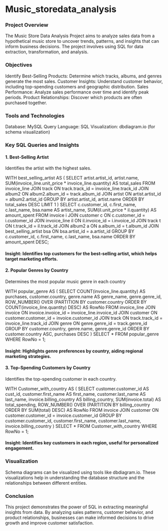 # Music_storedata_analysis

### Project Overview
The Music Store Data Analysis Project aims to analyze sales data from a hypothetical music store to uncover trends, patterns, and insights that can inform business decisions. The project involves using SQL for data extraction, transformation, and analysis.

### Objectives
Identify Best-Selling Products: Determine which tracks, albums, and genres generate the most sales.
Customer Insights: Understand customer behavior, including top-spending customers and geographic distribution.
Sales Performance: Analyze sales performance over time and identify peak periods.
Product Relationships: Discover which products are often purchased together.

### Tools and Technologies
Database: MySQL
Query Language: SQL
Visualization: dbdiagram.io (for schema visualization)

### Key SQL Queries and Insights
#### 1. Best-Selling Artist
Identifies the artist with the highest sales.

WITH best_selling_artist AS (
    SELECT artist.artist_id, artist.name, SUM(invoice_line.unit_price * invoice_line.quantity) AS total_sales
    FROM invoice_line
    JOIN track ON track.track_id = invoice_line.track_id
    JOIN album2 ON album2.album_id = track.album_id
    JOIN artist ON artist.artist_id = album2.artist_id
    GROUP BY artist.artist_id, artist.name
    ORDER BY total_sales DESC
    LIMIT 1
)
SELECT c.customer_id, c.first_name, c.last_name, bsa.name AS artist_name, SUM(il.unit_price * il.quantity) AS amount_spent
FROM invoice i
JOIN customer c ON c.customer_id = i.customer_id
JOIN invoice_line il ON il.invoice_id = i.invoice_id
JOIN track t ON t.track_id = il.track_id
JOIN album2 a ON a.album_id = t.album_id
JOIN best_selling_artist bsa ON bsa.artist_id = a.artist_id
GROUP BY c.customer_id, c.first_name, c.last_name, bsa.name
ORDER BY amount_spent DESC;

#### Insight: Identifies top customers for the best-selling artist, which helps target marketing efforts.

#### 2. Popular Genres by Country
Determines the most popular music genre in each country

WITH popular_genre AS (
    SELECT COUNT(invoice_line.quantity) AS purchases, customer.country, genre.name AS genre_name, genre.genre_id, 
    ROW_NUMBER() OVER (PARTITION BY customer.country ORDER BY COUNT(invoice_line.quantity) DESC) AS RowNo
    FROM invoice_line
    JOIN invoice ON invoice.invoice_id = invoice_line.invoice_id
    JOIN customer ON customer.customer_id = invoice.customer_id
    JOIN track ON track.track_id = invoice_line.track_id
    JOIN genre ON genre.genre_id = track.genre_id
    GROUP BY customer.country, genre.name, genre.genre_id
    ORDER BY customer.country ASC, purchases DESC
)
SELECT * FROM popular_genre WHERE RowNo = 1;

#### Insight: Highlights genre preferences by country, aiding regional marketing strategies.

#### 3. Top-Spending Customers by Country
Identifies the top-spending customer in each country.

WITH Customer_with_country AS (
    SELECT customer.customer_id AS cust_id, customer.first_name AS first_name, customer.last_name AS last_name,
           invoice.billing_country AS billing_country, SUM(invoice.total) AS total_spending,
           ROW_NUMBER() OVER (PARTITION BY billing_country ORDER BY SUM(total) DESC) AS RowNo
    FROM invoice
    JOIN customer ON customer.customer_id = invoice.customer_id
    GROUP BY customer.customer_id, customer.first_name, customer.last_name, invoice.billing_country
)
SELECT * FROM Customer_with_country WHERE RowNo = 1;

#### Insight: Identifies key customers in each region, useful for personalized engagement.

### Visualization
Schema diagrams can be visualized using tools like dbdiagram.io. These visualizations help in understanding the database structure and the relationships between different entities.

### Conclusion
This project demonstrates the power of SQL in extracting meaningful insights from data. By analyzing sales patterns, customer behavior, and product relationships, businesses can make informed decisions to drive growth and improve customer satisfaction.
